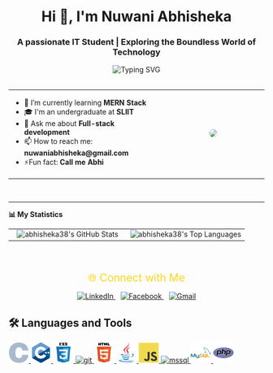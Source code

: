 <h1 align="center">Hi 👋, I'm Nuwani Abhisheka</h1>
<h3 align="center">A passionate IT Student | Exploring the Boundless World of Technology</h3>

<div align="center">
  <img src="https://readme-typing-svg.demolab.com?font=Fira+Code&size=20&pause=1000&center=true&vCenter=true&width=500&lines=✨+I+love+crafting+beautiful+code+across+the+Full-Stack" alt="Typing SVG" />
</div>

<br/>

<!-- Profile Section with Image and Details Side by Side -->
<table width="100%">
  <tr>
    <!-- Left: Text Section -->
    <td width="60%" valign="top">
      <ul>
        <li>🌱 I’m currently learning <strong>MERN Stack</strong></li>   
        <li>🎓 I'm an undergraduate at <strong>SLIIT</strong></li>        
        <li>💬 Ask me about <strong>Full-stack development</strong></li>
        <li>📫 How to reach me: <strong>nuwaniabhisheka@gmail.com</strong></li>
        <li>⚡Fun fact: <strong>Call me Abhi</strong></li>
      </ul>
    </td>
    <!-- Right: Image Section -->
    <td width="45%" align="center" valign="middle">
      <img src="https://repository-images.githubusercontent.com/588181932/e36ec678-7984-4cdd-8e4c-a3932772ff8e" width="280" style="border-radius: 12px;" />
    </td>
  </tr>
</table>

<br/>

---
**📊 My Statistics**

<table width="100%">
  <tr>
    <td width="50%" align="center" valign="top">
      <img src="https://github-readme-stats.vercel.app/api?username=abhisheka38&show_icons=true&theme=radical" alt="abhisheka38's GitHub Stats" />
    </td>
    <td width="50%" align="center" valign="top">
      <img src="https://github-readme-stats.vercel.app/api/top-langs?username=abhisheka38&show_icons=true&locale=en&layout=compact&theme=radical" alt="abhisheka38's Top Languages" />
    </td>
  </tr>
</table>

<br/>

<!-- Connect with Me Section -->
<div align="center" style="margin-bottom: 30px;">
  <h2 style="color:#f9d71c; font-weight: normal; margin-bottom: 15px;">🌐 Connect with Me</h2>
  <p>
    <a href="https://linkedin.com/in/nuwaniabhisheka" target="_blank" style="margin-right: 10px;">
      <img src="https://img.shields.io/badge/LinkedIn-blue?style=for-the-badge&logo=linkedin" alt="LinkedIn" />
    </a>
    <a href="https://fb.com/nuwaniabhisheka" target="_blank" style="margin-right: 10px;">
      <img src="https://img.shields.io/badge/Facebook-1877F2?style=for-the-badge&logo=facebook&logoColor=white" alt="Facebook" />
    </a>
    <a href="mailto:nuwaniabhisheka@gmail.com">
      <img src="https://img.shields.io/badge/Gmail-D14836?style=for-the-badge&logo=gmail&logoColor=white" alt="Gmail" />
    </a>
  </p>
</div>

## 🛠️ Languages and Tools

<p align="left">
  <a href="https://www.cprogramming.com/" target="_blank" rel="noreferrer">
    <img src="https://raw.githubusercontent.com/devicons/devicon/master/icons/c/c-original.svg" alt="c" width="40" height="40"/>
  </a>
  <a href="https://www.w3schools.com/cpp/" target="_blank" rel="noreferrer">
    <img src="https://raw.githubusercontent.com/devicons/devicon/master/icons/cplusplus/cplusplus-original.svg" alt="cplusplus" width="40" height="40"/>
  </a>
  <a href="https://www.w3schools.com/css/" target="_blank" rel="noreferrer">
    <img src="https://raw.githubusercontent.com/devicons/devicon/master/icons/css3/css3-original-wordmark.svg" alt="css3" width="40" height="40"/>
  </a>
  <a href="https://git-scm.com/" target="_blank" rel="noreferrer">
    <img src="https://www.vectorlogo.zone/logos/git-scm/git-scm-icon.svg" alt="git" width="40" height="40"/>
  </a>
  <a href="https://www.w3.org/html/" target="_blank" rel="noreferrer">
    <img src="https://raw.githubusercontent.com/devicons/devicon/master/icons/html5/html5-original-wordmark.svg" alt="html5" width="40" height="40"/>
  </a>
  <a href="https://www.java.com" target="_blank" rel="noreferrer">
    <img src="https://raw.githubusercontent.com/devicons/devicon/master/icons/java/java-original.svg" alt="java" width="40" height="40"/>
  </a>
  <a href="https://developer.mozilla.org/en-US/docs/Web/JavaScript" target="_blank" rel="noreferrer">
    <img src="https://raw.githubusercontent.com/devicons/devicon/master/icons/javascript/javascript-original.svg" alt="javascript" width="40" height="40"/>
  </a>
  <a href="https://www.microsoft.com/en-us/sql-server" target="_blank" rel="noreferrer">
    <img src="https://www.svgrepo.com/show/303229/microsoft-sql-server-logo.svg" alt="mssql" width="40" height="40"/>
  </a>
  <a href="https://www.mysql.com/" target="_blank" rel="noreferrer">
    <img src="https://raw.githubusercontent.com/devicons/devicon/master/icons/mysql/mysql-original-wordmark.svg" alt="mysql" width="40" height="40"/>
  </a>
  <a href="https://www.php.net" target="_blank" rel="noreferrer">
    <img src="https://raw.githubusercontent.com/devicons/devicon/master/icons/php/php-original.svg" alt="php" width="40" height="40"/>
  </a>
</p>



